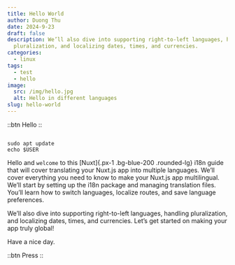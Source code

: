```yaml
---
title: Hello World
author: Duong Thu
date: 2024-9-23
draft: false
description: We’ll also dive into supporting right-to-left languages, handling
  pluralization, and localizing dates, times, and currencies.
categories:
  - linux
tags:
  - test
  - hello
image:
  src: /img/hello.jpg
  alt: Hello in different languages
slug: hello-world
---
```


::btn
Hello
::

```shell

sudo apt update
echo $USER
```

Hello and `welcome` to this [Nuxt]{.px-1 .bg-blue-200 .rounded-lg} i18n guide that will cover translating your Nuxt.js app into multiple languages. We’ll cover everything you need to know to make your Nuxt.js app multilingual. We’ll start by setting up the i18n package and managing translation files. You’ll learn how to switch languages, localize routes, and save language preferences.

We’ll also dive into supporting right-to-left languages, handling pluralization, and localizing dates, times, and currencies. Let’s get started on making your app truly global!

Have a nice day.

::btn
Press
::
